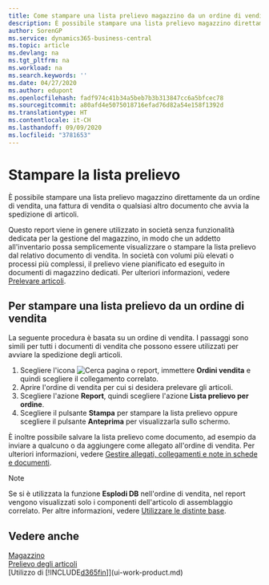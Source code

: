 ```yaml
---
title: Come stampare una lista prelievo magazzino da un ordine di vendita
description: È possibile stampare una lista prelievo magazzino direttamente da un ordine di vendita, vendite, fattura e altri documenti di vendita in uscita.
author: SorenGP
ms.service: dynamics365-business-central
ms.topic: article
ms.devlang: na
ms.tgt_pltfrm: na
ms.workload: na
ms.search.keywords: ''
ms.date: 04/27/2020
ms.author: edupont
ms.openlocfilehash: fadf974c41b34a5beb7b3b313847cc6a5bfcec78
ms.sourcegitcommit: a80afd4e5075018716efad76d82a54e158f1392d
ms.translationtype: HT
ms.contentlocale: it-CH
ms.lasthandoff: 09/09/2020
ms.locfileid: "3781653"
---
```

# <a name="print-the-picking-list"></a>Stampare la lista prelievo
È possibile stampare una lista prelievo magazzino direttamente da un ordine di vendita, una fattura di vendita o qualsiasi altro documento che avvia la spedizione di articoli.

Questo report viene in genere utilizzato in società senza funzionalità dedicata per la gestione del magazzino, in modo che un addetto all'inventario possa semplicemente visualizzare o stampare la lista prelievo dal relativo documento di vendita. In società con volumi più elevati o processi più complessi, il prelievo viene pianificato ed eseguito in documenti di magazzino dedicati. Per ulteriori informazioni, vedere [Prelevare articoli](warehouse-pick-items.md).

## <a name="to-print-a-picking-list-from-a-sales-order"></a>Per stampare una lista prelievo da un ordine di vendita  
La seguente procedura è basata su un ordine di vendita. I passaggi sono simili per tutti i documenti di vendita che possono essere utilizzati per avviare la spedizione degli articoli.

1. Scegliere l'icona ![Cerca pagina o report](media/ui-search/search_small.png "Icona Cerca pagina o report"), immettere **Ordini vendita** e quindi scegliere il collegamento correlato.  
2. Aprire l'ordine di vendita per cui si desidera prelevare gli articoli.  
3. Scegliere l'azione **Report**, quindi scegliere l'azione **Lista prelievo per ordine**.  
4. Scegliere il pulsante **Stampa** per stampare la lista prelievo oppure scegliere il pulsante **Anteprima** per visualizzarla sullo schermo.

È inoltre possibile salvare la lista prelievo come documento, ad esempio da inviare a qualcuno o da aggiungere come allegato all'ordine di vendita. Per ulteriori informazioni, vedere [Gestire allegati, collegamenti e note in schede e documenti](ui-how-add-link-to-record.md).

> [!NOTE]
> Se si è utilizzata la funzione **Esplodi DB** nell'ordine di vendita, nel report vengono visualizzati solo i componenti dell'articolo di assemblaggio correlato. Per altre informazioni, vedere [Utilizzare le distinte base](inventory-how-work-BOMs.md).

## <a name="see-also"></a>Vedere anche  
[Magazzino](inventory-manage-inventory.md)  
[Prelievo degli articoli](warehouse-pick-items.md)  
[Utilizzo di [!INCLUDE[d365fin](includes/d365fin_md.md)]](ui-work-product.md)   
